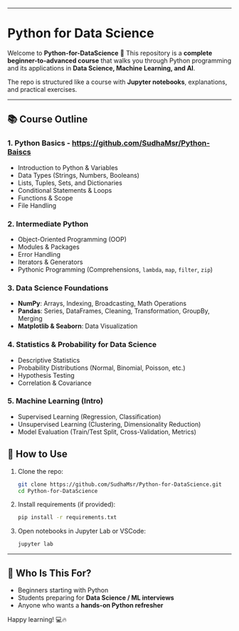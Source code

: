 
---

# Python for Data Science

Welcome to **Python-for-DataScience** 🚀
This repository is a **complete beginner-to-advanced course** that walks you through Python programming and its applications in **Data Science, Machine Learning, and AI**.

The repo is structured like a course with **Jupyter notebooks**, explanations, and practical exercises.

---

## 📚 Course Outline

### 1. Python Basics - https://github.com/SudhaMsr/Python-Baiscs

* Introduction to Python & Variables
* Data Types (Strings, Numbers, Booleans)
* Lists, Tuples, Sets, and Dictionaries
* Conditional Statements & Loops
* Functions & Scope
* File Handling

### 2. Intermediate Python

* Object-Oriented Programming (OOP)
* Modules & Packages
* Error Handling
* Iterators & Generators
* Pythonic Programming (Comprehensions, `lambda`, `map`, `filter`, `zip`)

### 3. Data Science Foundations

* **NumPy**: Arrays, Indexing, Broadcasting, Math Operations
* **Pandas**: Series, DataFrames, Cleaning, Transformation, GroupBy, Merging
* **Matplotlib & Seaborn**: Data Visualization

### 4. Statistics & Probability for Data Science

* Descriptive Statistics
* Probability Distributions (Normal, Binomial, Poisson, etc.)
* Hypothesis Testing
* Correlation & Covariance

### 5. Machine Learning (Intro)

* Supervised Learning (Regression, Classification)
* Unsupervised Learning (Clustering, Dimensionality Reduction)
* Model Evaluation (Train/Test Split, Cross-Validation, Metrics)



## 🔧 How to Use

1. Clone the repo:

   ```bash
   git clone https://github.com/SudhaMsr/Python-for-DataScience.git
   cd Python-for-DataScience
   ```
2. Install requirements (if provided):

   ```bash
   pip install -r requirements.txt
   ```
3. Open notebooks in Jupyter Lab or VSCode:

   ```bash
   jupyter lab
   ```

---

## 🎯 Who Is This For?

* Beginners starting with Python
* Students preparing for **Data Science / ML interviews**
* Anyone who wants a **hands-on Python refresher**


Happy learning! 💻🔥

